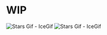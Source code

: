 # WIP

<img src="https://www.icegif.com/wp-content/uploads/2023/08/icegif-620.gif" alt="Stars Gif - IceGif"/><img width="0" height="0" alt="image" src="https://github.com/user-attachments/assets/805e0613-8638-47b8-bd47-121d4c27cc5d" /> <img src="https://www.icegif.com/wp-content/uploads/2023/08/icegif-620.gif" alt="Stars Gif - IceGif"/><img width="0" height="0" alt="image" src="https://github.com/user-attachments/assets/805e0613-8638-47b8-bd47-121d4c27cc5d" />


